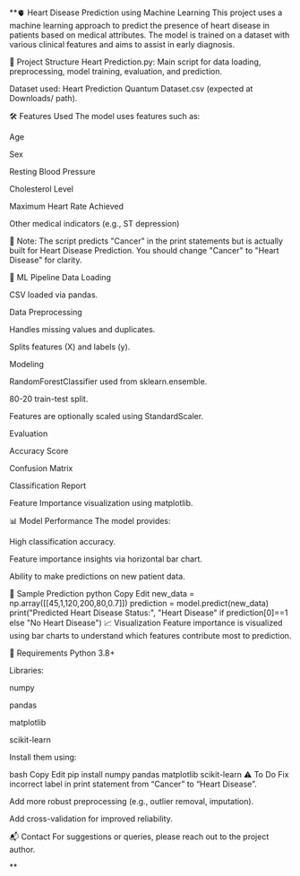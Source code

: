 **🫀 Heart Disease Prediction using Machine Learning
This project uses a machine learning approach to predict the presence of heart disease in patients based on medical attributes. The model is trained on a dataset with various clinical features and aims to assist in early diagnosis.

📂 Project Structure
Heart Prediction.py: Main script for data loading, preprocessing, model training, evaluation, and prediction.

Dataset used: Heart Prediction Quantum Dataset.csv (expected at Downloads/ path).

🛠️ Features Used
The model uses features such as:

Age

Sex

Resting Blood Pressure

Cholesterol Level

Maximum Heart Rate Achieved

Other medical indicators (e.g., ST depression)

📌 Note: The script predicts "Cancer" in the print statements but is actually built for Heart Disease Prediction. You should change "Cancer" to "Heart Disease" for clarity.

🧪 ML Pipeline
Data Loading

CSV loaded via pandas.

Data Preprocessing

Handles missing values and duplicates.

Splits features (X) and labels (y).

Modeling

RandomForestClassifier used from sklearn.ensemble.

80-20 train-test split.

Features are optionally scaled using StandardScaler.

Evaluation

Accuracy Score

Confusion Matrix

Classification Report

Feature Importance visualization using matplotlib.

📊 Model Performance
The model provides:

High classification accuracy.

Feature importance insights via horizontal bar chart.

Ability to make predictions on new patient data.

🧠 Sample Prediction
python
Copy
Edit
new_data = np.array([[45,1,120,200,80,0.7]])
prediction = model.predict(new_data)
print("Predicted Heart Disease Status:", "Heart Disease" if prediction[0]==1 else "No Heart Disease")
📈 Visualization
Feature importance is visualized using bar charts to understand which features contribute most to prediction.

🧰 Requirements
Python 3.8+

Libraries:

numpy

pandas

matplotlib

scikit-learn

Install them using:

bash
Copy
Edit
pip install numpy pandas matplotlib scikit-learn
⚠️ To Do
Fix incorrect label in print statement from “Cancer” to “Heart Disease”.

Add more robust preprocessing (e.g., outlier removal, imputation).

Add cross-validation for improved reliability.

📬 Contact
For suggestions or queries, please reach out to the project author.

**
